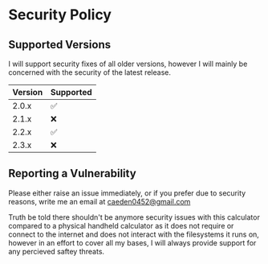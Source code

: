 # Security Policy

## Supported Versions

I will support security fixes of all older versions, however I will mainly be concerned with the security of the latest release.

| Version | Supported          |
| ------- | ------------------ |
| 2.0.x   | :white_check_mark: |
| 2.1.x   | :x:                |
| 2.2.x   | :white_check_mark: |
| 2.3.x   | :x:                |

## Reporting a Vulnerability

Please either raise an issue immediately, or if you prefer due to security reasons, write me an email at caeden0452@gmail.com

Truth be told there shouldn't be anymore security issues with this calculator compared to a physical handheld calculator as it does not require or connect to the internet and does not interact with the filesystems it runs on, however in an effort to cover all my bases, I will always provide support for any percieved saftey threats.

